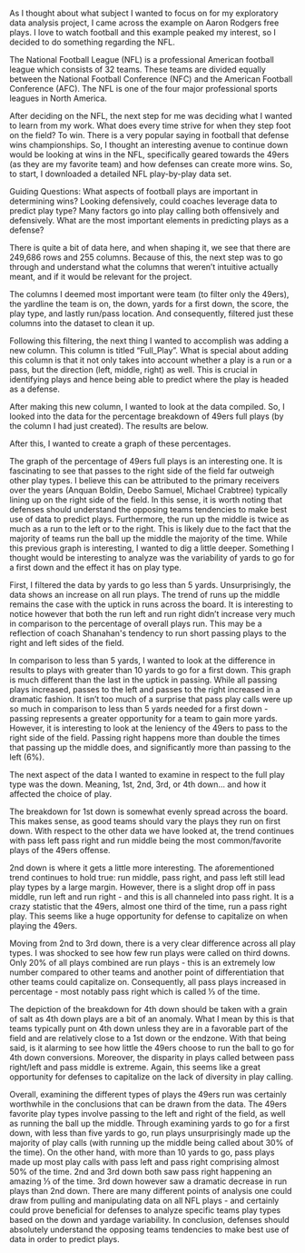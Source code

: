 As I thought about what subject I wanted to focus on for my exploratory data analysis project, I came across the example on Aaron Rodgers free plays. I love to watch football and this example peaked my interest, so I decided to do something regarding the NFL. 

The National Football League (NFL) is a professional American football league which consists of 32 teams. These teams are divided equally between the National Football Conference (NFC) and the American Football Conference (AFC). The NFL is one of the four major professional sports leagues in North America.

After deciding on the NFL, the next step for me was deciding what I wanted to learn from my work. What does every time strive for when they step foot on the field? To win. There is a very popular saying in football that defense wins championships. So, I thought an interesting avenue to continue down would be looking at wins in the NFL, specifically geared towards the 49ers (as they are my favorite team) and how defenses can create more wins. So, to start, I downloaded a detailed NFL play-by-play data set.

Guiding Questions:
What aspects of football plays are important in determining wins?
Looking defensively, could coaches leverage data to predict play type?
Many factors go into play calling both offensively and defensively. What are the most important elements in predicting plays as a defense?


There is quite a bit of data here, and when shaping it, we see that there are 249,686 rows and 255 columns. Because of this, the next step was to go through and understand what the columns that weren’t intuitive actually meant, and if it would be relevant for the project. 

The columns I deemed most important were team (to filter only the 49ers), the yardline the team is on, the down, yards for a first down, the score, the play type, and lastly run/pass location. And consequently, filtered just these columns into the dataset to clean it up. 

Following this filtering, the next thing I wanted to accomplish was adding a new column. This column is titled  “Full_Play”. What is special about adding this column is that it not only takes into account whether a play is a run or a pass, but the direction (left, middle, right) as well. This is crucial in identifying plays and hence being able to predict where the play is headed as a defense. 

After making this new column, I wanted to look at the data compiled. So, I looked into the data for the percentage breakdown of 49ers full plays (by the column I had just created). The results are below. 


 


After this, I wanted to create a graph of these percentages. 



The graph of the percentage of 49ers full plays is an interesting one. It is fascinating to see that passes to the right side of the field far outweigh other play types. I believe this can be attributed to the primary receivers over the years (Anquan Boldin, Deebo Samuel, Michael Crabtree) typically lining up on the right side of the field. In this sense, it is worth noting that defenses should understand the opposing teams tendencies to make best use of data to predict plays. Furthermore, the run up the middle is twice as much as a run to the left or to the right. This is likely due to the fact that the majority of teams run the ball up the middle the majority of the time.
While this previous graph is interesting, I wanted to dig a little deeper. Something I thought would be interesting to analyze was the variability of yards to go for a first down and the effect it has on play 
type. 






First, I filtered the data by yards to go less than 5 yards. Unsurprisingly, the data shows an increase on all run plays. The trend of runs up the middle remains the case with the uptick in runs across the board. It is interesting to notice however that both the run left and run right didn’t increase very much in comparison to the percentage of overall plays run. This may be a reflection of coach Shanahan's tendency to run short passing plays to the right and left sides of the field. 







In comparison to less than 5 yards, I wanted to look at the difference in results to plays with greater than 10 yards to go for a first down. This graph is much different than the last in the uptick in passing. While all passing plays increased, passes to the left and passes to the right increased in a dramatic fashion. It isn’t too much of a surprise that pass play calls were up so much in comparison to less than 5 yards needed for a first down - passing represents a greater opportunity for a team to gain more yards. However, it is interesting to look at the leniency of the 49ers to pass to the right side of the field. Passing right happens more than double the times that passing up the middle does, and significantly more than passing to the left (6%).


 
 
The next aspect of the data I wanted to examine in respect to the full play type was the down. Meaning, 1st, 2nd, 3rd, or 4th down… and how it affected the choice of play. 




The breakdown for 1st down is somewhat evenly spread across the board. This makes sense, as good teams should vary the plays they run on first down. With respect to the other data we have looked at, the trend continues with  pass left pass right and run middle being the most common/favorite plays of the 49ers offense. 
 



2nd down is where it gets a little more interesting. The aforementioned trend continues to hold true: run middle, pass right, and pass left still lead play types by a large margin. However, there is a slight drop off in pass middle, run left and run right - and this is all channeled into pass right. It is a crazy statistic that the 49ers, almost one third of the time, run a pass right play. This seems like a huge opportunity for defense to capitalize on when playing the 49ers. 
 
 




Moving from 2nd to 3rd down, there is a very clear difference across all play types. I was shocked to see how few run plays were called on third downs. Only 20% of all plays combined are run plays - this is an extremely low number compared to other teams and another point of differentiation that other teams could capitalize on. Consequently, all pass plays increased in percentage - most notably pass right which is called ⅓ of the time. 
 
 
 




The depiction of the breakdown for 4th down should be taken with a grain of salt as 4th down plays are a bit of an anomaly. What I mean by this is that teams typically punt on 4th down unless they are in a favorable part of the field and are relatively close to a 1st down or the endzone. With that being said, is it alarming to see how little the 49ers choose to run the ball to go for 4th down conversions.  Moreover, the disparity in plays called between pass right/left and pass middle is extreme. Again, this seems like a great opportunity for defenses to capitalize on the lack of diversity in play calling. 


Overall, examining the different types of plays the 49ers run was certainly worthwhile in the conclusions that can be drawn from the data. The 49ers favorite play types involve passing to the left and right of the field, as well as running the ball up the middle. Through examining yards to go for a first down, with less than five yards to go, run plays unsurprisingly made up the majority of play calls (with running up the middle being called about 30% of the time). On the other hand, with more than 10 yards to go, pass plays made up most play calls with pass left and pass right comprising almost 50% of the time. 2nd and 3rd down both saw pass right happening an amazing ⅓ of the time. 3rd down however saw a dramatic decrease in run plays than 2nd down. There are many different points of analysis one could draw from pulling and manipulating data on all NFL plays - and certainly could prove beneficial for defenses to analyze specific teams play types based on the down and yardage variability. In conclusion, defenses should absolutely understand the opposing teams tendencies to make best use of data in order to predict plays.






